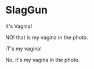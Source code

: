 # SlagGun

It's Vagina! 
 
NO! that is my vagina in the photo.

iT's my vagina! 

No, it's  my vagina in the photo.